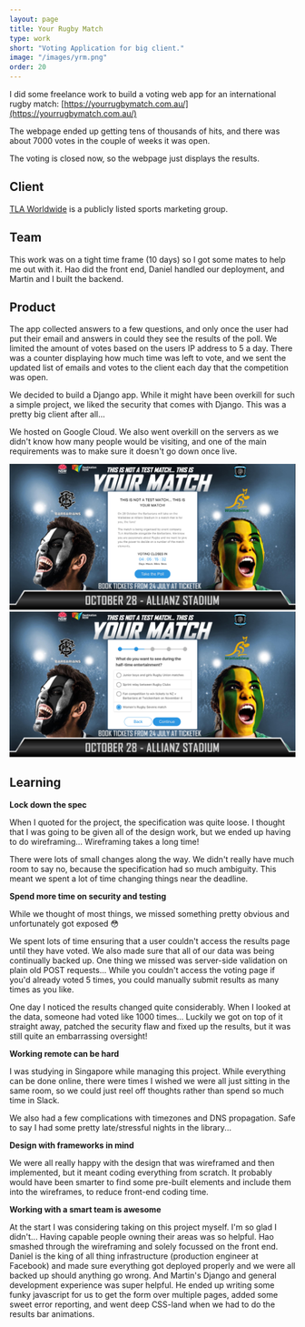 ```yaml
---
layout: page
title: Your Rugby Match
type: work
short: "Voting Application for big client."
image: "/images/yrm.png"
order: 20
---
```


I did some freelance work to build a voting web app for an international rugby
match: [https://yourrugbymatch.com.au/](https://yourrugbymatch.com.au/)

The webpage ended up getting tens of thousands of hits, and there was about
7000 votes in the couple of weeks it was open.

The voting is closed now, so the webpage just displays the
results.

## Client

[TLA Worldwide](http://tlaworldwide.com/) is a publicly listed sports marketing
group.

## Team

This work was on a tight time frame (10 days) so I got some mates to help me
out with it. Hao did the front end, Daniel handled our deployment, and Martin
and I built the backend.

## Product

The app collected answers to a few questions, and only once the user had put
their email and answers in could they see the results of the poll. We limited
the amount of votes based on the users IP address to 5 a day. There was a
counter displaying how much time was left to vote, and we sent the updated list
of emails and votes to the client each day that the competition was open.

We decided to build a Django app. While it might have been overkill for such
a simple project, we liked the security that comes with Django. This was a
pretty big client after all...

We hosted on Google Cloud. We also went overkill on the servers as we didn't
know how many people would be visiting, and one of the main requirements was
to make sure it doesn't go down once live.

<div class="row">
  <div class="6u"><img class="image fit" src="/images/rugby1.png"/></div>
  <div class="6u"><img class="image fit" src="/images/rugby2.png"/></div>
</div>

## Learning

**Lock down the spec**

When I quoted for the project, the specification was quite loose. I thought that
I was going to be given all of the design work, but we ended up having to do
wireframing... Wireframing takes a long time!

There were lots of small changes along the way. We didn't really have much
room to say no, because the specification had so much ambiguity. This meant
we spent a lot of time changing things near the deadline.

**Spend more time on security and testing**

While we thought of most things, we missed something pretty obvious and
unfortunately got exposed &#x1F633;

We spent lots of time ensuring that a user couldn't access the results page
until they have voted. We also made sure that all of our data was being
continually backed up. One thing we missed was server-side validation on plain
old POST requests... While you couldn't access the voting page if you'd already
voted 5 times, you could manually submit results as many times as you like.

One day I noticed the results changed quite considerably. When I looked at the
data, someone had voted like 1000 times... Luckily we got on top of it straight
away, patched the security flaw and fixed up the results, but it was still
quite an embarrassing oversight!

**Working remote can be hard**

I was studying in Singapore while managing this project. While everything can be
done online, there were times I wished we were all just sitting in the same
room, so we could just reel off thoughts rather than spend so much time in
Slack.

We also had a few complications with timezones and DNS propagation. Safe to say
I had some pretty late/stressful nights in the library...

**Design with frameworks in mind**

We were all really happy with the design that was wireframed and then
implemented, but it meant coding everything from scratch. It probably
would have been smarter to find some pre-built elements and include them into
the wireframes, to reduce front-end coding time.

**Working with a smart team is awesome**

At the start I was considering taking on this project myself. I'm so glad I
didn't... Having capable people owning their areas was so helpful. Hao
smashed through the wireframing and solely focussed on the front end. Daniel
is the king of all thing infrastructure (production engineer at Facebook) and
made sure everything got deployed properly and we were all backed up should
anything go wrong. And Martin's Django and general development experience was
super helpful. He ended up writing some funky javascript for us to get the form
over multiple pages, added some sweet error reporting, and went deep CSS-land
when we had to do the results bar animations.
